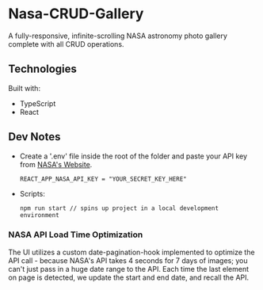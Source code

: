 # Nasa-CRUD-Gallery

A fully-responsive, infinite-scrolling NASA astronomy photo gallery complete with all CRUD operations.

## Technologies

Built with:

- TypeScript
- React

## Dev Notes

- Create a '.env' file inside the root of the folder and paste your API key from [NASA's Website](https://api.nasa.gov/).

  ```
  REACT_APP_NASA_API_KEY = "YOUR_SECRET_KEY_HERE"
  ```

- Scripts:

  ```
  npm run start // spins up project in a local development environment
  ```

### NASA API Load Time Optimization

The UI utilizes a custom date-pagination-hook implemented to optimize the API call - because NASA's API takes 4 seconds for 7 days of images; you can't just pass in a huge date range to the API. Each time the last element on page is detected, we update the start and end date, and recall the API.
